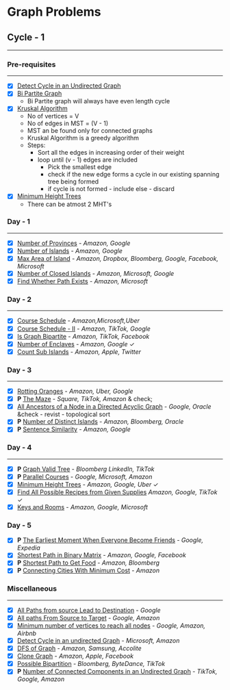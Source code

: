 ##

# Graph Problems

## Cycle - 1

---

### Pre-requisites

---

- [x] [Detect Cycle in an Undirected Graph](https://www.youtube.com/watch?v=vXrv3kruvwE)
- [x] [Bi Partite Graph](https://www.youtube.com/watch?v=0ACfAqs8mm0)
  - Bi Partite graph will always have even length cycle
- [x] [Kruskal Algorithm](https://www.youtube.com/watch?v=_Iz-QLBGKpM)
  - No of vertices = V
  - No of edges in MST = (V - 1)
  - MST an be found only for connected graphs
  - Kruskal Algorithm is a greedy algorithm
  - Steps:
    - Sort all the edges in increasing order of their weight
    - loop until (v - 1) edges are included
      - Pick the smallest edge
      - check if the new edge forms a cycle in our existing spanning tree being formed
      - if cycle is not formed - include else - discard
- [x] [Minimum Height Trees](https://www.youtube.com/watch?v=ivl6BHJVcB0)
  - There can be atmost 2 MHT's

### Day - 1

---

- [x] [Number of Provinces](https://leetcode.com/problems/number-of-provinces/description/) - <cite>Amazon, Google</cite>
- [x] [Number of Islands](https://leetcode.com/problems/number-of-islands/) - <cite>Amazon, Google</cite>
- [x] [Max Area of Island](https://leetcode.com/problems/max-area-of-island/) - <cite> Amazon, Dropbox, Bloomberg, Google, Facebook, Microsoft</cite>
- [x] [Number of Closed Islands](https://leetcode.com/problems/number-of-closed-islands/) - <cite> Amazon, Microsoft, Google </cite>
- [x] [Find Whether Path Exists](https://practice.geeksforgeeks.org/problems/find-whether-path-exist5238/1) - <cite>Amazon, Microsoft</cite>

### Day - 2

---

- [x] [Course Schedule](https://leetcode.com/problems/course-schedule/) - <cite>Amazon,Microsoft,Uber</cite>
- [x] [Course Schedule - II](https://leetcode.com/problems/course-schedule-ii/) - <cite>Amazon, TikTok, Google</cite>
- [x] [Is Graph Bipartite](https://leetcode.com/problems/is-graph-bipartite/description/) - <cite>Amazon, TikTok, Facebook</cite>
- [x] [Number of Enclaves](https://leetcode.com/problems/number-of-enclaves/) - <cite>Amazon, Google</cite> &check;
- [x] [Count Sub Islands](https://leetcode.com/problems/count-sub-islands/) - <cite> Amazon, Apple, Twitter </cite>

### Day - 3

---

- [x] [Rotting Oranges](https://leetcode.com/problems/rotting-oranges/) - <cite> Amazon, Uber, Google </cite>
- [x] **P** [The Maze](https://leetcode.com/problems/the-maze/description/) - <cite> Square, TikTok, Amazon </cite> & check;
- [x] [All Ancestors of a Node in a Directed Acyclic Graph](https://leetcode.com/problems/all-ancestors-of-a-node-in-a-directed-acyclic-graph/) - <cite> Google, Oracle </cite> &check - revist - topological sort
- [x] **P** [Number of Distinct Islands](https://leetcode.com/problems/number-of-distinct-islands/) - <cite>Amazon, Bloomberg, Oracle</cite>
- [x] **P** [Sentence Similarity](https://leetcode.com/problems/sentence-similarity-ii/description/) - <cite> Amazon, Google </cite>

### Day - 4

---

- [x] **P** [Graph Valid Tree](https://leetcode.com/problems/graph-valid-tree/) - <cite> Bloomberg LinkedIn, TikTok </cite>
- [x] **P** [Parallel Courses](https://leetcode.com/problems/parallel-courses/description/) - <cite> Google, Microsoft, Amazon </cite>
- [x] [Minimum Height Trees](https://leetcode.com/problems/minimum-height-trees/) - <cite> Amazon, Google, Uber </cite> &check;
- [x] [Find All Possible Recipes from Given Supplies](https://leetcode.com/problems/find-all-possible-recipes-from-given-supplies/) <cite> Amazon, Google, TikTok </cite> &check;
- [x] [Keys and Rooms](https://leetcode.com/problems/keys-and-rooms/) - <cite> Amazon, Google, Microsoft</cite>

### Day - 5

- [x] **P** [The Earliest Moment When Everyone Become Friends](https://leetcode.com/problems/the-earliest-moment-when-everyone-become-friends/description/) - <cite> Google, Expedia </cite>
- [x] [Shortest Path in Binary Matrix](https://leetcode.com/problems/shortest-path-in-binary-matrix/description/) - <cite> Amazon, Google, Facebook</cite>
- [x] **P** [Shortest Path to Get Food](https://leetcode.com/problems/shortest-path-to-get-food/description/) - <cite> Amazon, Bloomberg </cite>
- [x] **P** [Connecting Cities With Minimum Cost](https://leetcode.com/problems/connecting-cities-with-minimum-cost/description/) - <cite> Amazon</cite>

### Miscellaneous

---

- [x] [All Paths from source Lead to Destination](https://leetcode.com/problems/all-paths-from-source-lead-to-destination/) - <cite>Google</cite>
- [x] [All paths From Source to Target](https://leetcode.com/problems/all-paths-from-source-to-target/description/) - <cite>Google, Amazon</cite>
- [x] [Minimum number of vertices to reach all nodes](https://leetcode.com/problems/minimum-number-of-vertices-to-reach-all-nodes/description/) - <cite> Google, Amazon, Airbnb </cite>
- [x] [Detect Cycle in an undirected Graph](https://practice.geeksforgeeks.org/problems/detect-cycle-in-an-undirected-graph/1) - <cite> Microsoft, Amazon</cite>
- [x] [DFS of Graph](https://practice.geeksforgeeks.org/problems/depth-first-traversal-for-a-graph/1) - <cite>Amazon, Samsung, Accolite</cite>
- [x] [Clone Graph](https://leetcode.com/problems/clone-graph/) - <cite>Amazon, Apple, Facebook</cite>
- [x] [Possible Bipartition](https://leetcode.com/problems/possible-bipartition/) - <cite>Bloomberg, ByteDance, TikTok</cite>
- [x] **P** [Number of Connected Components in an Undirected Graph](https://leetcode.com/problems/number-of-connected-components-in-an-undirected-graph/description/) - <cite>TikTok, Google, Amazon</cite>
